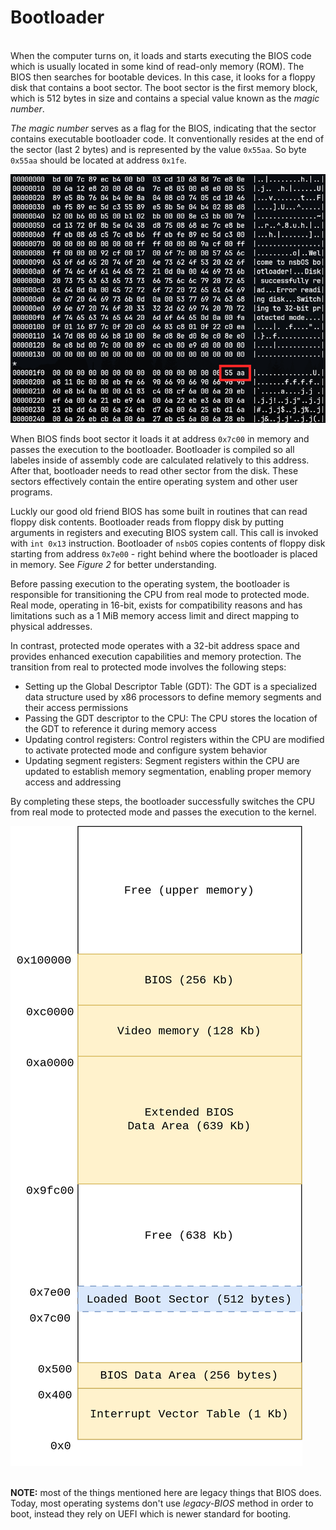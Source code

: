 # Bootloader

\
When the computer turns on, it loads and starts executing the BIOS code which is usually located in some kind of read-only memory (ROM). The BIOS then searches for bootable devices. In this case, it looks for a floppy disk that contains a boot sector. The boot sector is the first memory block, which is 512 bytes in size and contains a special value known as the _magic number_.

_The magic number_ serves as a flag for the BIOS, indicating that the sector contains executable bootloader code. It conventionally resides at the end of the sector (last 2 bytes) and is represented by the value `0x55aa`. So byte `0x55aa` should be located at address `0x1fe`.

![Magic number at the end of bootsector](images/boot_sector_magic_number.png)

When BIOS finds boot sector it loads it at address `0x7c00` in memory and passes the execution to the bootloader. Bootloader is compiled so all labeles inside of assembly code are calculated relatively to this address. After that, bootloader needs to read other sector from the disk. These sectors effectively contain the entire operating system and other user programs.

Luckly our good old friend BIOS has some built in routines that can read floppy disk contents. Bootloader reads from floppy disk by putting arguments in registers and executing BIOS system call. This call is invoked with `int 0x13` instruction. Bootloader of `nsbOS` copies contents of floppy disk starting from address `0x7e00` - right behind where the bootloader is placed in memory. See _Figure 2_ for better understanding.

Before passing execution to the operating system, the bootloader is responsible for transitioning the CPU from real mode to protected mode. Real mode, operating in 16-bit, exists for compatibility reasons and has limitations such as a 1 MiB memory access limit and direct mapping to physical addresses.

In contrast, protected mode operates with a 32-bit address space and provides enhanced execution capabilities and memory protection. The transition from real to protected mode involves the following steps:

- Setting up the Global Descriptor Table (GDT): The GDT is a specialized data structure used by x86 processors to define memory segments and their access permissions
- Passing the GDT descriptor to the CPU: The CPU stores the location of the GDT to reference it during memory access
- Updating control registers: Control registers within the CPU are modified to activate protected mode and configure system behavior
- Updating segment registers: Segment registers within the CPU are updated to establish memory segmentation, enabling proper memory access and addressing

By completing these steps, the bootloader successfully switches the CPU from real mode to protected mode and passes the execution to the kernel.

![Lower memory layout](images/lower_memory_layout.png)

\
**NOTE:** most of the things mentioned here are legacy things that BIOS does. Today, most operating systems don't use _legacy-BIOS_ method in order to boot, instead they rely on UEFI which is newer standard for booting.

<div style="page-break-after: always; visibility: hidden">\pagebreak</div>

